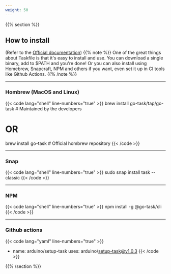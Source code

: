 ```yaml
---
weight: 50
---
```

{{% section %}}
## How to install


(Refer to the [Official documentation](https://taskfile.dev/installation/))
{{% note %}}
One of the great things about Taskfile is that it's easy to install and use. You can download a single binary, add to $PATH and you're done! Or you can also install using Homebrew, Snapcraft, NPM and others if you want, even set it up in CI tools like Github Actions.
{{% /note %}}

------

### Hombrew (MacOS and Linux)
{{< code lang="shell" line-numbers="true" >}}
brew install go-task/tap/go-task # Maintained by the developers
# OR
brew install go-task # Official hombrew repository
{{< /code >}}

------

### Snap
{{< code lang="shell" line-numbers="true" >}}
sudo snap install task --classic
{{< /code >}}

------

### NPM
{{< code lang="shell" line-numbers="true" >}}
npm install -g @go-task/cli
{{< /code >}}

------

### Github actions
{{< code lang="yaml" line-numbers="true" >}}
- name: arduino/setup-task
  uses: arduino/setup-task@v1.0.3
{{< /code >}}

{{% /section %}}
